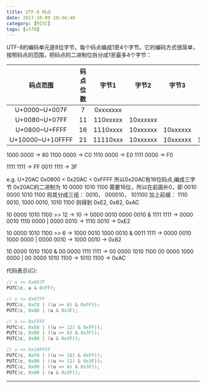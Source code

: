 ```yaml
---
title: UTF-8 码点
date: 2017-10-09 10:34:48
category: [MISC]
tags: [utf8]
---
```


UTF-8的编码单元是8位字节，每个码点编成1至4个字节。它的编码方式很简单，按照码点的范围，把码点的二进制位拆分成1至最多4个字节：

 | 码点范围    | 码点位数    |  字节1  |字节2|字节3|字节4|
 |:-----------:|:--:         |:--:     |:--: |:--: |:--: |
 |U+0000~U+007F|7            |0xxxxxxx |     |     |     |
 |U+0080~U+07FF|11           |110xxxxx |10xxxxxx|    |    |
 |U+0800~U+FFFF|16           |1110xxxx |10xxxxxx|10xxxxxx| |
 |U+10000~U+10FFFF| 21       |11110xxx |10xxxxxx|10xxxxxx|10xxxxxx|
 
 1000 0000 -> 80
 1100 0000 -> C0
 1110 0000 -> E0
 1111 0000 -> F0
 
 1111 1111 -> FF
 0011 1111 -> 3F
 
 e.g. U+20AC 0x0800 < 0x20AC < 0xFFFF
 所以0x20AC有16位码点,编成三字节
 0x20AC的二进制为 10 0000 1010 1100 需要16位，所以在前面补0，即
 0010 0000 1010 1100
 将其分成三组：
 0010， 000010， 101100
 加上前缀：
 1110 0010, 1000 0010, 1010 1100
 则得到 0xE2, 0x82, 0xAC
 
 10 0000 1010 1100 >> 12 -> 10 -> 0000 0010
 0000 0010 & 1111 1111 -> 0000 0010
 1110 0000 | 0000 0010 -> 1110 0010 -> 0xE2
 
 10 0000 1010 1100 >> 6 -> 1000 0010
 1000 0010 & 0011 1111 -> 0000 0010
 1000 0000 | 0000 0010 -> 1000 0010 -> 0x82
 
 10 0000 1010 1100 & 00 0000 1111 1111 -> 00 0000 1010 1100
 00 0000 1000 0000 | 00 0000 1010 1100 -> 1010 1100 -> 0xAC

 代码表示(C):

``` c
// u <= 0x007F
PUTC(c, u & 0xFF);

// u <= 0x07FF
PUTC(c, 0xC0 | ((u >> 6) & 0xFF));
PUTC(c, 0x80 | (u & 0x3F);

// u <= 0xFFFF
PUTC(c, 0xE0 | ((u >> 12) & 0xFF));
PUTC(c, 0x80 | ((u >> 6) & 0x3F));
PUTC(c, 0x80 | (u & 0x3F));

// u <= 0x10FFFF
PUTC(c, 0xF0 | ((u >> 18) & 0xFF));
PUTC(c, 0x80 | ((u >> 12) & 0x3F));
PUTC(c, 0x80 | ((u >> 6) & 0x3F));
PUTC(c, 0x80 | (u & 0x3F));
```

---